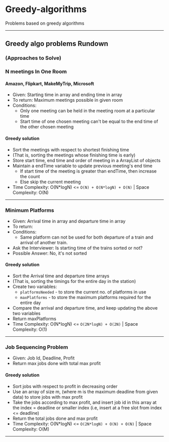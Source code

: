 # Greedy-algorithms 

Problems based on greedy algorithms


---


## Greedy algo problems Rundown
### (Approaches to Solve)

### N meetings In One Room
####  Amazon, Flipkart, MakeMyTrip, Microsoft 

- Given: Starting time in array and ending time in array 
- To return: Maximum meetings possible in given room 
- Conditions:
	- Only one meeting can be held in the meeting room at a particular time
	- Start time of one chosen meeting can't be equal to the end time of the other chosen meeting


#### Greedy solution

- Sort the meetings with respect to shortest finishing time
- (That is, sorting the meetings whose finishing time is early)
- Store start time, end time and order of meeting in a ArrayList of objects
- Maintain a endTime variable to update previous meeting's end time
	- If start time of the meeting is greater than endTime, then increase the count
	- Else skip the current meeting
- Time Complexity: O(N*logN) <= `O(N) + O(N*logN) + O(N)` | Space Complexity: O(N)


---


### Minimum Platforms

- Given: Arrival time in array and departure time in array 
- To return: 
- Conditions:
	- Same platform can not be used for both departure of a train and arrival of another train. 
- Ask the Interviewer: Is starting time of the trains sorted or not?
- Possible Answer: No, it's not sorted

#### Greedy solution

- Sort the Arrival time and departure time arrays
- (That is, sorting the timings for the entire day in the station)
- Create two variables:
	- `platformsNeeded` - to store the current no. of platforms in use
	-  `maxPlatforms` - to store the maximum platforms required for the entire day
- Compare the arrival and departure time, and keep updating the above two variables
- Return maxPlatforms
- Time Complexity: O(N*logN) <= `O(2N*logN) + O(2N)` | Space Complexity: O(1)


---


### Job Sequencing Problem

- Given: Job Id, Deadline, Profit
- Return max jobs done with total max profit


#### Greedy solution

- Sort jobs with respect to profit in decreasing order
- Use an array of size m, (where m is the maximum deadline from given data) to store jobs with max profit
- Take the jobs according to max profit, and insert job id in this array at the index = deadline or smaller index (i.e, insert at a free slot from index <= deadline)
- Return the total jobs done and max profit
- Time Complexity: O(N*logN) <= `O(2N*logN) + O(N) + O(N)` | Space Complexity: O(M)


---

